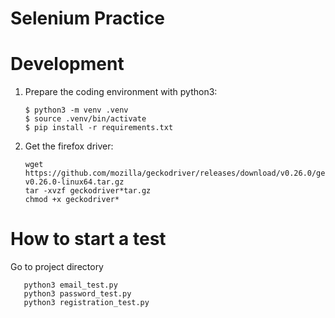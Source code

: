 Selenium Practice
=========================

Development
==============

1. Prepare the coding environment with python3:
   

       $ python3 -m venv .venv
       $ source .venv/bin/activate
       $ pip install -r requirements.txt


2. Get the firefox driver:


       wget https://github.com/mozilla/geckodriver/releases/download/v0.26.0/geckodriver-v0.26.0-linux64.tar.gz
       tar -xvzf geckodriver*tar.gz
       chmod +x geckodriver*
     

How to start a test
===================
Go to project directory


       python3 email_test.py
       python3 password_test.py
       python3 registration_test.py

